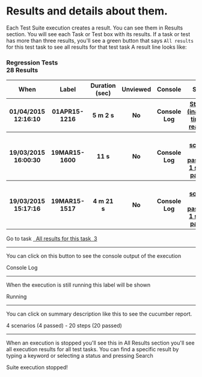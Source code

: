 Results and details about them.
==============

Each Test Suite execution creates a result. You can see them in Results section.
You will see each Task or Test box with its results. If a task or test has more than three results, you'll see a green button that says `All results` for this test task to see all results for that test task
A result line looks like:

<div class="panel panel-primary">
  <div class="panel-heading" data-toggle="collapse" data-target="#at_world">
    <h3 class="panel-title">
      Regression Tests
      <div class="pull-right">28 Results</div>
    </h3>
  <div></div>
</div>
<div class="panel-body collapse in" id="at_world">
  <div title="Command: -t @multi "></div>
  <div title="Command: -t @multi "></div>
  <div title="Command: -t @multi "></div>
  <table class="table">
    <thead>
      <tr>
        <th style="font-weight: bold;">When</th>
        <th style="font-weight: bold;">Label</th>
        <th style="font-weight: bold;">Duration (sec)</th>
        <th style="font-weight: bold; text-align: center;">Unviewed</th>
        <th style="font-weight: bold;">Console</th>
        <th style="font-weight: bold;">Status</th>
      </tr>
    </thead>
    <tbody>
      <tr class="small">
        <th>01/04/2015 12:16:10</th>
        <th>01APR15-1216</th>
        <th> 5 m 2 s</th>
        <th style="text-align: center;">
          No
        </th>
        <th>
          <a class="label label-default">
            Console Log
          </a>
        </th>
        <th>
          <a href="#" class="label label-danger">Stopped (inactivity timeout reached)</a>
        </th>
      </tr>
      <tr class="small">
        <th>19/03/2015 16:00:30</th>
        <th>19MAR15-1600</th>
        <th>11 s</th>
        <th style="text-align: center;">
            No
        </th>
        <th>
          <a class="label label-default">
            Console Log
          </a>
        </th>
        <th>
          <a href="#" class="label label-success">1 scenario (1 passed) - 1 step (1 passed)</a>
        </th>
      </tr>
      <tr class="small">
        <th>19/03/2015 15:17:16</th>
        <th>19MAR15-1517</th>
        <th> 4 m 21 s</th>
        <th style="text-align: center;">
            No
        </th>
        <th>
          <a class="label label-default">
            Console Log
          </a>
        </th>
        <th>
          <a href="#" class="label label-success">1 scenario (1 passed) - 1 step (1 passed)</a>
        </th>
      </tr>
    </tbody>
  </table>
  <div class="text-center">
    <a class="btn btn-info">
      Go to task
    </a>
    <a href="/mutx/results/task/multi" class="btn btn-default">
      &nbsp;&nbsp;All results for this task&nbsp;
      <span class="label label-info label-as-badge">
        3
      </span>
    </a>
  </div>
  </div>
</div>

---------------------------------------


You can click on this button to see the console output of the execution

<a  class="btn btn-info">Console Log</a>

---------------------------------------

When the execution is still running this label will be shown

<span class="label label-success">Running</span>

---------------------------------------

You can click on summary description like this to see the cucumber report.

<span class="label label-success">4 scenarios (4 passed) - 20 steps (20 passed)</span>

---------------------------------------

When an execution is stopped you'll see this in All Results section you'll see all execution results for all test tasks. You can find a specific result by typing a keyword or selecting a status and pressing Search

<span class="label label-danger">Suite execution stopped!</span>